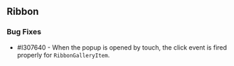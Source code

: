## Ribbon

### Bug Fixes

* \#I307640 - When the popup is opened by touch, the click event is fired properly for `RibbonGalleryItem`.
